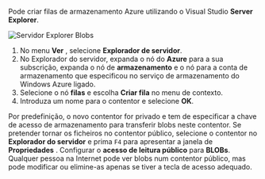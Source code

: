 Pode criar filas de armazenamento Azure utilizando o Visual Studio **Server Explorer**.

![Servidor Explorer Blobs][Image1]

1. No menu **Ver** , selecione **Explorador de servidor**.
2. No Explorador do servidor, expanda o nó do **Azure** para a sua subscrição, expanda o nó de **armazenamento** e o nó para a conta de armazenamento que especificou no serviço de armazenamento do Windows Azure ligado.
3. Selecione o nó **filas** e escolha **Criar fila** no menu de contexto.
4. Introduza um nome para o contentor e selecione **OK**.   

Por predefinição, o novo contentor for privado e tem de especificar a chave de acesso de armazenamento para transferir blobs neste contentor. Se pretender tornar os ficheiros no contentor público, selecione o contentor no **Explorador do servidor** e prima `F4` para apresentar a janela de **Propriedades** . Configurar o **acesso de leitura público** para **BLOBs**. Qualquer pessoa na Internet pode ver blobs num contentor público, mas pode modificar ou elimine-as apenas se tiver a tecla de acesso adequado.


[Image1]: ./media/vs-create-blob-container-in-server-explorer/vs-storage-create-blob-containers-in-Server-Explorer.png